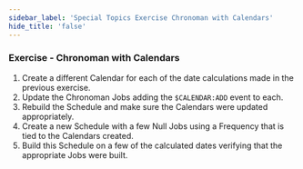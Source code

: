 ```yaml
---
sidebar_label: 'Special Topics Exercise Chronoman with Calendars'
hide_title: 'false'
---
```


### Exercise - Chronoman with Calendars

1.	Create a different Calendar for each of the date calculations made in the previous exercise.
2.	Update the Chronoman Jobs adding the ```$CALENDAR:ADD``` event to each.
3.	Rebuild the Schedule and make sure the Calendars were updated appropriately.
4.	Create a new Schedule with a few Null Jobs using a Frequency that is tied to the Calendars created.
5.	Build this Schedule on a few of the calculated dates verifying that the appropriate Jobs were built.